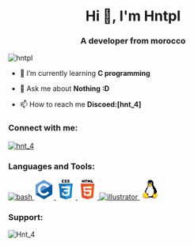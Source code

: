 <h1 align="center">Hi 👋, I'm Hntpl</h1>
<h3 align="center">A developer from morocco</h3>

<p align="left"> <img src="https://komarev.com/ghpvc/?username=hntpl&label=Profile%20views&color=0e75b6&style=flat" alt="hntpl" /> </p>

- 🌱 I’m currently learning **C programming**

- 💬 Ask me about **Nothing :D**

- 📫 How to reach me **Discoed:[hnt_4]**

<h3 align="left">Connect with me:</h3>
<p align="left">
<a href="https://discord.gg/hnt_4" target="blank"><img align="center" src="https://raw.githubusercontent.com/rahuldkjain/github-profile-readme-generator/master/src/images/icons/Social/discord.svg" alt="hnt_4" height="30" width="40" /></a>
</p>

<h3 align="left">Languages and Tools:</h3>
<p align="left"> <a href="https://www.gnu.org/software/bash/" target="_blank" rel="noreferrer"> <img src="https://www.vectorlogo.zone/logos/gnu_bash/gnu_bash-icon.svg" alt="bash" width="40" height="40"/> </a> <a href="https://www.cprogramming.com/" target="_blank" rel="noreferrer"> <img src="https://raw.githubusercontent.com/devicons/devicon/master/icons/c/c-original.svg" alt="c" width="40" height="40"/> </a> <a href="https://www.w3schools.com/css/" target="_blank" rel="noreferrer"> <img src="https://raw.githubusercontent.com/devicons/devicon/master/icons/css3/css3-original-wordmark.svg" alt="css3" width="40" height="40"/> </a> <a href="https://www.w3.org/html/" target="_blank" rel="noreferrer"> <img src="https://raw.githubusercontent.com/devicons/devicon/master/icons/html5/html5-original-wordmark.svg" alt="html5" width="40" height="40"/> </a> <a href="https://www.adobe.com/in/products/illustrator.html" target="_blank" rel="noreferrer"> <img src="https://www.vectorlogo.zone/logos/adobe_illustrator/adobe_illustrator-icon.svg" alt="illustrator" width="40" height="40"/> </a> <a href="https://www.linux.org/" target="_blank" rel="noreferrer"> <img src="https://raw.githubusercontent.com/devicons/devicon/master/icons/linux/linux-original.svg" alt="linux" width="40" height="40"/> </a> </p>

<h3 align="left">Support:</h3>
<p><a href="https://www.buymeacoffee.com/Hnt_4"> <img align="left" src="https://cdn.buymeacoffee.com/buttons/v2/default-yellow.png" height="50" width="210" alt="Hnt_4" /></a></p><br><br>

